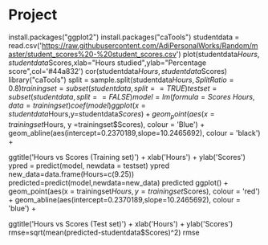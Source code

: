 # Project
install.packages("ggplot2")
install.packages("caTools")
studentdata = read.csv('https://raw.githubusercontent.com/AdiPersonalWorks/Random/master/student_scores%20-%20student_scores.csv') 
plot(studentdata$Hours,studentdata$Scores,xlab="Hours studied",ylab="Percentage score",col='#44a832')
cor(studentdata$Hours,studentdata$Scores)
library("caTools")
split = sample.split(studentdata$Hours, 
                     SplitRatio = 0.8) 
trainingset = subset(studentdata, split == TRUE) 
testset = subset(studentdata, split == FALSE) 
model = lm(formula = Scores~Hours, 
           data = trainingset) 
coef(model) 
ggplot(x=studentdata$Hours,y=studentdata$Scores) + geom_point(aes(x = trainingset$Hours, 
                          y =trainingset$Scores), 
                      colour = 'Blue') +
  geom_abline(aes(intercept=0.2370189,slope=10.2465692), 
              colour = 'black') +
  
  ggtitle('Hours vs Scores (Training set)') +
  xlab('Hours') +
  ylab('Scores') 
  ypred = predict(model, newdata = testset) 
ypred
new_data=data.frame(Hours=c(9.25))
predicted=predict(model,newdata=new_data)
predicted
ggplot() + geom_point(aes(x = trainingset$Hours, 
                          y = trainingset$Scores), 
                      colour = 'red') +
  geom_abline(aes(intercept=0.2370189,slope=10.2465692), 
              colour = 'blue') +
  
  ggtitle('Hours vs Scores (Test set)') +
  xlab('Hours') +
  ylab('Scores')
  rmse=sqrt(mean(predicted-studentdata$Scores)^2)
rmse
